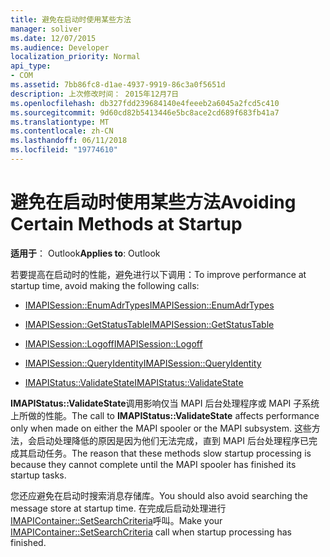 ```yaml
---
title: 避免在启动时使用某些方法
manager: soliver
ms.date: 12/07/2015
ms.audience: Developer
localization_priority: Normal
api_type:
- COM
ms.assetid: 7bb86fc8-d1ae-4937-9919-86c3a0f5651d
description: 上次修改时间： 2015年12月7日
ms.openlocfilehash: db327fdd239684140e4feeeb2a6045a2fcd5c410
ms.sourcegitcommit: 9d60cd82b5413446e5bc8ace2cd689f683fb41a7
ms.translationtype: MT
ms.contentlocale: zh-CN
ms.lasthandoff: 06/11/2018
ms.locfileid: "19774610"
---
```

# <a name="avoiding-certain-methods-at-startup"></a><span data-ttu-id="a133a-103">避免在启动时使用某些方法</span><span class="sxs-lookup"><span data-stu-id="a133a-103">Avoiding Certain Methods at Startup</span></span>

 
  
<span data-ttu-id="a133a-104">**适用于**： Outlook</span><span class="sxs-lookup"><span data-stu-id="a133a-104">**Applies to**: Outlook</span></span> 
  
<span data-ttu-id="a133a-105">若要提高在启动时的性能，避免进行以下调用：</span><span class="sxs-lookup"><span data-stu-id="a133a-105">To improve performance at startup time, avoid making the following calls:</span></span>
  
- [<span data-ttu-id="a133a-106">IMAPISession::EnumAdrTypes</span><span class="sxs-lookup"><span data-stu-id="a133a-106">IMAPISession::EnumAdrTypes</span></span>](imapisession-enumadrtypes.md)
    
- [<span data-ttu-id="a133a-107">IMAPISession::GetStatusTable</span><span class="sxs-lookup"><span data-stu-id="a133a-107">IMAPISession::GetStatusTable</span></span>](imapisession-getstatustable.md)
    
- [<span data-ttu-id="a133a-108">IMAPISession::Logoff</span><span class="sxs-lookup"><span data-stu-id="a133a-108">IMAPISession::Logoff</span></span>](imapisession-logoff.md)
    
- [<span data-ttu-id="a133a-109">IMAPISession::QueryIdentity</span><span class="sxs-lookup"><span data-stu-id="a133a-109">IMAPISession::QueryIdentity</span></span>](imapisession-queryidentity.md)
    
- [<span data-ttu-id="a133a-110">IMAPIStatus::ValidateState</span><span class="sxs-lookup"><span data-stu-id="a133a-110">IMAPIStatus::ValidateState</span></span>](imapistatus-validatestate.md)
    
<span data-ttu-id="a133a-111">**IMAPIStatus::ValidateState**调用影响仅当 MAPI 后台处理程序或 MAPI 子系统上所做的性能。</span><span class="sxs-lookup"><span data-stu-id="a133a-111">The call to **IMAPIStatus::ValidateState** affects performance only when made on either the MAPI spooler or the MAPI subsystem.</span></span> <span data-ttu-id="a133a-112">这些方法，会启动处理降低的原因是因为他们无法完成，直到 MAPI 后台处理程序已完成其启动任务。</span><span class="sxs-lookup"><span data-stu-id="a133a-112">The reason that these methods slow startup processing is because they cannot complete until the MAPI spooler has finished its startup tasks.</span></span> 
  
<span data-ttu-id="a133a-113">您还应避免在启动时搜索消息存储库。</span><span class="sxs-lookup"><span data-stu-id="a133a-113">You should also avoid searching the message store at startup time.</span></span> <span data-ttu-id="a133a-114">在完成后启动处理进行[IMAPIContainer::SetSearchCriteria](imapicontainer-setsearchcriteria.md)呼叫。</span><span class="sxs-lookup"><span data-stu-id="a133a-114">Make your [IMAPIContainer::SetSearchCriteria](imapicontainer-setsearchcriteria.md) call when startup processing has finished.</span></span> 
  


